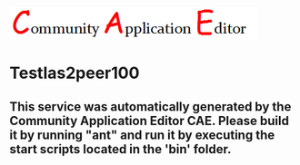 ![CAE](https://github.com/PhilCAEOrg/microservice-1001/blob/master/img/logo.png)  

Testlas2peer100
===================


This service was automatically generated by the Community Application Editor CAE. Please build it by running "ant" and run it by executing the start scripts located in the 'bin' folder.
---------------
